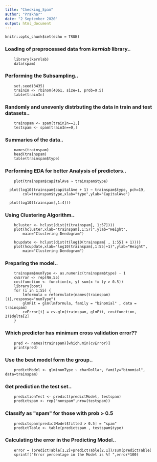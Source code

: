 ```yaml
---
title: "Checking_Spam"
author: "Prakhar"
date: "2 September 2020"
output: html_document
---
```


```{r setup, include=FALSE}
knitr::opts_chunk$set(echo = TRUE)
```

### Loading of preprocessed data from *kernlab* library..
```{r}
	library(kernlab)
	data(spam)
```
### Performing the Subsampling..
```{r}
	set.seed(3435)
	trainIn <- rbinom(4061, size=1, prob=0.5)	
	table(trainIn)
```
### Randomly and unevenly distrbuting the data in train and test datasets..
```{r}
	trainspam <- spam[trainIn==1,]
	testspam <- spam[trainIn==0,]
```
### Summaries of the data.. 
```{r}
	names(trainspam)
	head(trainspam)
	table(trainspam$type)
```
### Performing EDA for better Analysis of predictors..
```{r}
	plot(trainspam$capitalAve ~ trainspam$type)
```
```{r}
  plot(log10(trainspam$capitalAve + 1) ~ trainspam$type, pch=19,
		col=trainspam$type,xlab="type",ylab="CapitalAve")
```
```{r}
  plot(log10(trainspam[,1:4]))
```

### Using Clustering Algorithm..
```{r}
	hcluster <- hclust(dist(t(trainspam[, 1:57])))
	plot(hcluster,xlab="trainspam[,1:57]",ylab="Height",
		main="Clustering Dendogram")
```
```{r}
	hcupdate <- hclust(dist(t(log10(trainspam[ , 1:55] + 1))))
	plot(hcupdate,xlab="log10(trainspam[,1:55]+1)",ylab="Height",
		main="Clustering Dendogram")
```

### Preparing the model.. 
```{r , results='hide',warning=FALSE}	
	trainspam$numType <- as.numeric(trainspam$type) - 1
	cvError <- rep(NA,55)
	costfunction <- function(x, y) sum(x != (y > 0.5))
	library(boot)
	for (i in 1:55) {
		lmformula = reformulate(names(trainspam)[i],response="numType")
		glmFit = glm(lmformula, family = "binomial" , data = trainspam)
		cvError[i] = cv.glm(trainspam, glmFit, costfunction, 2)$delta[2]
	}
```
### Which predictor has minimum cross validation error??
```{r}	
	pred <- names(trainspam)[which.min(cvError)]
	print(pred)
```
### Use the best model form the group.. 
```{r , results='hide',warning=FALSE}	
	predictModel <- glm(numType ~ charDollar, family="binomial", data=trainspam)
```
### Get prediction the test set..
```{r}
	predictionTest <- predict(predictModel, testspam)
	predictspam <- rep("nonspam",nrow(testspam))
```
### Classify as "spam" for those with prob > 0.5
```{r}
	predictspam[predictModel$fitted > 0.5] = "spam"
	predictTable <- table(predictspam , testspam$type)
```
### Calculating the error in the Predicting Model..
```{r}
	error = (predictTable[1,2]+predictTable[2,1])/sum(predictTable)
	sprintf("Error percentage in the Model is %f ",error*100)
```